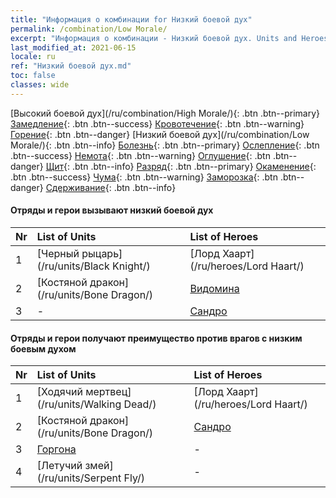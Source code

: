 ```yaml
---
title: "Информация о комбинации for Низкий боевой дух"
permalink: /combination/Low Morale/
excerpt: "Информация о комбинации - Низкий боевой дух. Units and Heroes Formation."
last_modified_at: 2021-06-15
locale: ru
ref: "Низкий боевой дух.md"
toc: false
classes: wide
---
```


  [Высокий боевой дух](/ru/combination/High Morale/){: .btn .btn--primary} [Замедление](/ru/combination/Slow/){: .btn .btn--success} [Кровотечение](/ru/combination/Bleeding/){: .btn .btn--warning} [Горение](/ru/combination/Burning/){: .btn .btn--danger} [Низкий боевой дух](/ru/combination/Low Morale/){: .btn .btn--info} [Болезнь](/ru/combination/Disease/){: .btn .btn--primary} [Ослепление](/ru/combination/Blind/){: .btn .btn--success} [Немота](/ru/combination/Silence/){: .btn .btn--warning} [Оглушение](/ru/combination/Stun/){: .btn .btn--danger} [Щит](/ru/combination/Shield/){: .btn .btn--info} [Разряд](/ru/combination/Static/){: .btn .btn--primary} [Окаменение](/ru/combination/Petrify/){: .btn .btn--success} [Чума](/ru/combination/Plague/){: .btn .btn--warning} [Заморозка](/ru/combination/Freeze/){: .btn .btn--danger} [Сдерживание](/ru/combination/Deterrence/){: .btn .btn--info} 


#### Отряды и герои вызывают низкий боевой дух

  | Nr |  List of Units  | List of Heroes | 
  |:---|:----------------|:---------------| 
  | 1 | [Черный рыцарь](/ru/units/Black Knight/) | [Лорд Хаарт](/ru/heroes/Lord Haart/) |
  | 2 | [Костяной дракон](/ru/units/Bone Dragon/) | [Видомина](/ru/heroes/Vidomina/) |
  | 3 | - | [Сандро](/ru/heroes/Sandro/) |


#### Отряды и герои получают преимущество против врагов с низким боевым духом

  | Nr |  List of Units  | List of Heroes | 
  |:---|:----------------|:---------------| 
  | 1 | [Ходячий мертвец](/ru/units/Walking Dead/) | [Лорд Хаарт](/ru/heroes/Lord Haart/) |
  | 2 | [Костяной дракон](/ru/units/Bone Dragon/) | [Сандро](/ru/heroes/Sandro/) |
  | 3 | [Горгона](/ru/units/Gorgon/) | - |
  | 4 | [Летучий змей](/ru/units/Serpent Fly/) | - |
